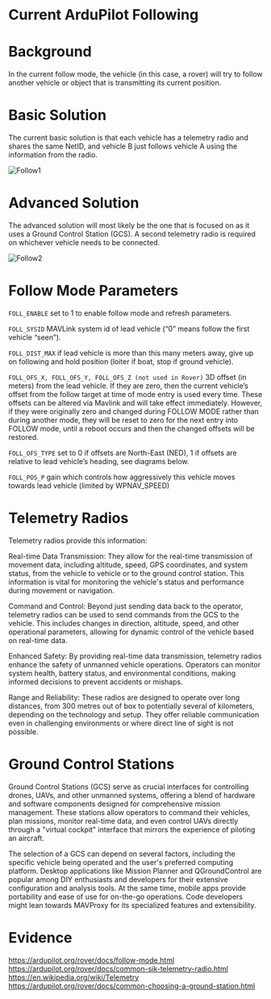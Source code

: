 # Current ArduPilot Following 

# Background

In the current follow mode, the vehicle (in this case, a rover) will try to follow another vehicle or object that is transmitting its current position. 

# Basic Solution

The current basic solution is that each vehicle has a telemetry radio and shares the same NetID, and vehicle B just follows vehicle A using the information from the radio.

![Follow1](https://github.com/altmattr/2024-honours/assets/80295061/4e8a072f-9c24-41c1-8a23-c145e24b27a2)

# Advanced Solution

The advanced solution will most likely be the one that is focused on as it uses a Ground Control Station (GCS). A second telemetry radio is required on whichever vehicle needs to be connected.

![Follow2](https://github.com/altmattr/2024-honours/assets/80295061/955f3978-be3c-47d7-b205-6b4c8f743ce8)

# Follow Mode Parameters

`FOLL_ENABLE` set to 1 to enable follow mode and refresh parameters.

`FOLL_SYSID` MAVLink system id of lead vehicle (“0” means follow the first vehicle “seen”).

`FOLL_DIST_MAX` if lead vehicle is more than this many meters away, give up on following and hold position (loiter if boat, stop if ground vehicle).

`FOLL_OFS_X, FOLL_OFS_Y, FOLL_OFS_Z (not used in Rover)` 3D offset (in meters) from the lead vehicle. If they are zero, then the current vehicle’s offset from the follow target at time of mode entry is used every time. These offsets can be altered via Mavlink and will take effect immediately. However, if they were originally zero and changed during FOLLOW MODE rather than during another mode, they will be reset to zero for the next entry into FOLLOW mode, until a reboot occurs and then the changed offsets will be restored.

`FOLL_OFS_TYPE` set to 0 if offsets are North-East (NED), 1 if offsets are relative to lead vehicle’s heading, see diagrams below.

`FOLL_POS_P` gain which controls how aggressively this vehicle moves towards lead vehicle (limited by WPNAV_SPEED)

# Telemetry Radios 

Telemetry radios provide this information:

Real-time Data Transmission: They allow for the real-time transmission of movement data, including altitude, speed, GPS coordinates, and system status, from the vehicle to vehicle or to the ground control station. This information is vital for monitoring the vehicle's status and performance during movement or navigation.

Command and Control: Beyond just sending data back to the operator, telemetry radios can be used to send commands from the GCS to the vehicle. This includes changes in direction, altitude, speed, and other operational parameters, allowing for dynamic control of the vehicle based on real-time data.

Enhanced Safety: By providing real-time data transmission, telemetry radios enhance the safety of unmanned vehicle operations. Operators can monitor system health, battery status, and environmental conditions, making informed decisions to prevent accidents or mishaps.

Range and Reliability: These radios are designed to operate over long distances, from 300 metres out of box to potentially several of kilometers, depending on the technology and setup. They offer reliable communication even in challenging environments or where direct line of sight is not possible.

# Ground Control Stations

Ground Control Stations (GCS) serve as crucial interfaces for controlling drones, UAVs, and other unmanned systems, offering a blend of hardware and software components designed for comprehensive mission management. These stations allow operators to command their vehicles, plan missions, monitor real-time data, and even control UAVs directly through a "virtual cockpit" interface that mirrors the experience of piloting an aircraft.

The selection of a GCS can depend on several factors, including the specific vehicle being operated and the user's preferred computing platform. Desktop applications like Mission Planner and QGroundControl are popular among DIY enthusiasts and developers for their extensive configuration and analysis tools. At the same time, mobile apps provide portability and ease of use for on-the-go operations. Code developers might lean towards MAVProxy for its specialized features and extensibility.

# Evidence 

https://ardupilot.org/rover/docs/follow-mode.html
https://ardupilot.org/rover/docs/common-sik-telemetry-radio.html
https://en.wikipedia.org/wiki/Telemetry
https://ardupilot.org/rover/docs/common-choosing-a-ground-station.html
